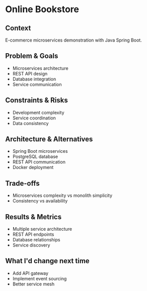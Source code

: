 # Online Bookstore

## Context

E-commerce microservices demonstration with Java Spring Boot.

## Problem & Goals

- Microservices architecture
- REST API design
- Database integration
- Service communication

## Constraints & Risks

- Development complexity
- Service coordination
- Data consistency

## Architecture & Alternatives

- Spring Boot microservices
- PostgreSQL database
- REST API communication
- Docker deployment

## Trade-offs

- Microservices complexity vs monolith simplicity
- Consistency vs availability

## Results & Metrics

- Multiple service architecture
- REST API endpoints
- Database relationships
- Service discovery

## What I'd change next time

- Add API gateway
- Implement event sourcing
- Better service mesh